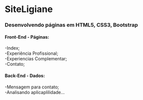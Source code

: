 # SiteLigiane
### Desenvolvendo páginas em HTML5, CSS3, Bootstrap

#### Front-End - Páginas:
  -Index;  
  -Experiência Profissional;  
  -Experiencias Complementar;  
  -Contato;  
  
####  Back-End - Dados:
  -Mensagem para contato;  
  -Analisando aplicaplilidade...
  
